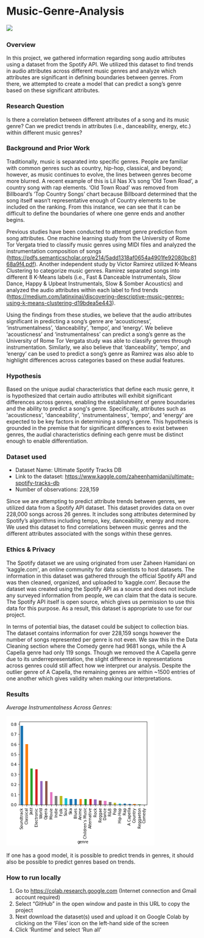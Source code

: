 # Music-Genre-Analysis
![](https://github.com/DilrajS/Music-Genre-Analysis/blob/master/images/DoE.png)

### Overview
In this project, we gathered information regarding song audio attributes using a dataset from the Spotify API. We utilized this dataset to find trends in audio attributes across different music genres and analyze which attributes are significant in defining boundaries between genres. From there, we attempted to create a model that can predict a song’s genre based on these significant attributes.

### Research Question
Is there a correlation between different attributes of a song and its music genre? Can we predict trends in attributes (i.e., danceability, energy, etc.) within different music genres?

### Background and Prior Work
Traditionally, music is separated into specific genres. People are familiar with common genres such as country, hip-hop, classical, and beyond; however, as music continues to evolve, the lines between genres become more blurred. A recent example of this is Lil Nas X’s song ‘Old Town Road’, a country song with rap elements. ‘Old Town Road’ was removed from Billboard’s ‘Top Country Songs’ chart because Billboard determined that the song itself wasn’t representative enough of Country elements to be included on the ranking. From this instance, we can see that it can be difficult to define the boundaries of where one genre ends and another begins.

Previous studies have been conducted to attempt genre prediction from song attributes. One machine learning study from the University of Rome Tor Vergata tried to classify music genres using MIDI files and analyzed the instrumentation composition of songs (https://pdfs.semanticscholar.org/e214/5add1318af0654a4901fe92080bc8168a9f4.pdf). Another independent study by Victor Ramirez utilized K-Means Clustering to categorize music genres. Ramirez separated songs into different 8 K-Means labels (i.e., Fast & Danceable Instrumentals, Slow Dance, Happy & Upbeat Instrumentals, Slow & Somber Acoustics) and analyzed the audio attributes within each label to find trends (https://medium.com/latinxinai/discovering-descriptive-music-genres-using-k-means-clustering-d19bdea5e443).

Using the findings from these studies, we believe that the audio attributes significant in predicting a song’s genre are ‘acousticness’, ‘instrumentalness’, ‘danceability’, ‘tempo’, and ‘energy’. We believe ‘acousticness’ and ‘instrumentalness’ can predict a song’s genre as the University of Rome Tor Vergata study was able to classify genres through instrumentation. Similarly, we also believe that ‘danceability’, ‘tempo’, and ‘energy’ can be used to predict a song’s genre as Ramirez was also able to highlight differences across categories based on these audial features.

### Hypothesis
Based on the unique audial characteristics that define each music genre, it is hypothesized that certain audio attributes will exhibit significant differences across genres, enabling the establishment of genre boundaries and the ability to predict a song's genre. Specifically, attributes such as 'acousticness', 'danceability', 'instrumentalness', 'tempo', and 'energy' are expected to be key factors in determining a song's genre. This hypothesis is grounded in the premise that for significant differences to exist between genres, the audial characteristics defining each genre must be distinct enough to enable differentiation.

### Dataset used
- Dataset Name: Ultimate Spotify Tracks DB
- Link to the dataset: https://www.kaggle.com/zaheenhamidani/ultimate-spotify-tracks-db
- Number of observations: 228,159

Since we are attempting to predict attribute trends between genres, we utilized data from a Spotify API dataset. This dataset provides data on over 228,000 songs across 26 genres. It includes song attributes determined by Spotify’s algorithms including tempo, key, danceability, energy and more. We used this dataset to find correlations between music genres and the different attributes associated with the songs within these genres.

### Ethics & Privacy

The Spotify dataset we are using originated from user Zaheen Hamidani on 'kaggle.com', an online community for data scientists to host datasets. The information in this dataset was gathered through the official Spotify API and was then cleaned, organized, and uploaded to ‘kaggle.com’. Because the dataset was created using the Spotify API as a source and does not include any surveyed information from people, we can claim that the data is secure. The Spotify API itself is open source, which gives us permission to use this data for this purpose. As a result, this dataset is appropriate to use for our project.

In terms of potential bias, the dataset could be subject to collection bias. The dataset contains information for over 228,159 songs however the number of songs represented per genre is not even. We saw this in the Data Cleaning section where the Comedy genre had 9681 songs, while the A Capella genre had only 119 songs. Though we removed the A Capella genre due to its underrepresentation, the slight difference in representations across genres could still affect how we interpret our analysis. Despite the outlier genre of A Capella, the remaining genres are within ~1500 entries of one another which gives validity when making our interpretations.

### Results
_Average Instrumentalness Across Genres:_

![Average Instrumentalness Across Genres](images/AverageInstrumentalness.png)

If one has a good model, it is possible to predict trends in genres, it should also be possible to predict genres based on trends.

### How to run locally
1.	Go to https://colab.research.google.com (Internet connection and Gmail account required)
2.	Select “GitHub” in the open window and paste in this URL to copy the project 
3.	Next download the dataset(s) used and upload it on Google Colab by clicking on the ‘Files’ icon on the left-hand side of the screen
4.	Click ‘Runtime’ and select ‘Run all’  

